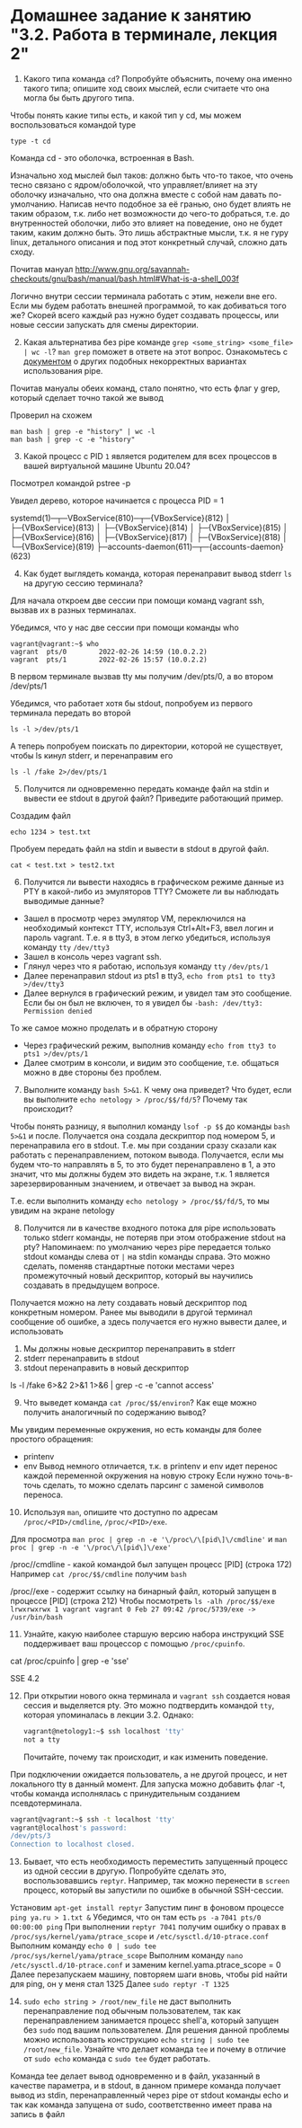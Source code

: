 # Домашнее задание к занятию "3.2. Работа в терминале, лекция 2"

1. Какого типа команда `cd`? Попробуйте объяснить, почему она именно такого типа; опишите ход своих мыслей, если считаете что она могла бы быть другого типа.

Чтобы понять какие типы есть, и какой тип у cd, мы можем воспользоваться командой type

```
type -t cd
```
Команда cd - это оболочка, встроенная в Bash.

Изначально ход мыслей был таков: должно быть что-то такое, что очень тесно связано с ядром/оболочкой, 
что управляет/влияет на эту оболочку изначально, что она должна вместе с собой нам давать по-умолчанию.
Написав нечто подобное за её гранью, оно будет влиять не таким образом, т.к. либо нет возможности до чего-то добраться,
т.е. до внутренностей оболочки, либо это влияет на поведение, оно не будет таким, каким должно быть. Это лишь абстрактные мысли,
т.к. я не гуру linux, детального описания и под этот конкретный случай, сложно дать сходу.

Почитав мануал
http://www.gnu.org/savannah-checkouts/gnu/bash/manual/bash.html#What-is-a-shell_003f

Логично внутри сессии терминала работать с этим, нежели вне его.
Если мы будем работать внешней программой, то как добиваться того же?
Скорей всего каждый раз нужно будет создавать процессы, или новые сессии запускать для смены директории.

2. Какая альтернатива без pipe команде `grep <some_string> <some_file> | wc -l`? `man grep` поможет в ответе на этот вопрос. Ознакомьтесь с [документом](http://www.smallo.ruhr.de/award.html) о других подобных некорректных вариантах использования pipe.

Почитав мануалы обеих команд, стало понятно, что есть флаг у grep, который сделает точно такой же вывод

Проверил на схожем
```
man bash | grep -e "history" | wc -l
man bash | grep -с -e "history"
```

3. Какой процесс с PID `1` является родителем для всех процессов в вашей виртуальной машине Ubuntu 20.04?

Посмотрел командой pstree -p

Увидел дерево, которое начинается с процесса PID = 1

systemd(1)─┬─VBoxService(810)─┬─{VBoxService}(812)
           │                  ├─{VBoxService}(813)
           │                  ├─{VBoxService}(814)
           │                  ├─{VBoxService}(815)
           │                  ├─{VBoxService}(816)
           │                  ├─{VBoxService}(817)
           │                  ├─{VBoxService}(818)
           │                  └─{VBoxService}(819)
           ├─accounts-daemon(611)─┬─{accounts-daemon}(623)

4. Как будет выглядеть команда, которая перенаправит вывод stderr `ls` на другую сессию терминала?

Для начала откроем две сессии при помощи команд vagrant ssh, вызвав их в разных терминалах.

Убедимся, что у нас две сессии при помощи команды who
```
vagrant@vagrant:~$ who
vagrant  pts/0        2022-02-26 14:59 (10.0.2.2)
vagrant  pts/1        2022-02-26 15:57 (10.0.2.2)
```

В первом терминале вызвав tty мы получим /dev/pts/0, а во втором /dev/pts/1

Убедимся, что работает хотя бы stdout, попробуем из первого терминала передать во второй 
```
ls -l >/dev/pts/1
```

А теперь попробуем поискать по директории, которой не существует, чтобы ls кинул stderr, и перенаправим его
```
ls -l /fake 2>/dev/pts/1
```

5. Получится ли одновременно передать команде файл на stdin и вывести ее stdout в другой файл? Приведите работающий пример.

Создадим файл 
```
echo 1234 > test.txt
```

Пробуем передать файл на stdin и вывести в stdout в другой файл.
```
cat < test.txt > test2.txt
```

6. Получится ли вывести находясь в графическом режиме данные из PTY в какой-либо из эмуляторов TTY? Сможете ли вы наблюдать выводимые данные?

- Зашел в просмотр через эмулятор VM, переключился на необходимый контекст TTY, используя Ctrl+Alt+F3, ввел логин и пароль vagrant. Т.е. я в tty3, в этом легко убедиться, используя команду `tty` `/dev/tty3`
- Зашел в консоль через vagrant ssh. 
- Глянул через что я работаю, используя команду `tty` `/dev/pts/1`
- Далее перенаправил stdout из pts1 в tty3, `echo from pts1 to tty3 >/dev/tty3`
- Далее вернулся в графический режим, и увидел там это сообщение. Если бы он был не включен, то я увидел бы `-bash: /dev/tty3: Permission denied`

То же самое можно проделать и в обратную сторону
- Через графический режим, выполнив команду `echo from tty3 to pts1 >/dev/pts/1`
- Далее смотрим в консоли, и видим это сообщение, т.е. общаться можно в две стороны без проблем.

7. Выполните команду `bash 5>&1`. К чему она приведет? Что будет, если вы выполните `echo netology > /proc/$$/fd/5`? Почему так происходит?

Чтобы понять разницу, я выполнил команду `lsof -p $$` до команды `bash 5>&1` и после.
Получается она создала дескриптор под номером 5, и перенаправила его в stdout.
Т.е. мы при создании сразу сказали как работать с перенаправлением, потоком вывода.
Получается, если мы будем что-то направлять в 5, то это будет перенаправлено в 1, а это значит, 
что мы должны будем это видеть на экране, т.к. 1 является зарезервированным значением, 
и отвечает за вывод на экран.

Т.е. если выполнить команду `echo netology > /proc/$$/fd/5`, то мы увидим на экране netology

8. Получится ли в качестве входного потока для pipe использовать только stderr команды, не потеряв при этом отображение stdout на pty? Напоминаем: по умолчанию через pipe передается только stdout команды слева от `|` на stdin команды справа.
Это можно сделать, поменяв стандартные потоки местами через промежуточный новый дескриптор, который вы научились создавать в предыдущем вопросе.

Получается можно на лету создавать новый дескриптор под конкретным номером.
Ранее мы выводили в другой терминал сообщение об ошибке, а здесь получается его нужно вывести далее, и использовать

1) Мы должны новые дескриптор перенаправить в stderr
2) stderr перенаправить в stdout
3) stdout перенаправить в новый дескриптор

ls -l /fake 6>&2 2>&1 1>&6 | grep -c -e 'cannot access'

9. Что выведет команда `cat /proc/$$/environ`? Как еще можно получить аналогичный по содержанию вывод?

Мы увидим переменные окружения, но есть команды для более простого обращения:
- printenv
- env
Вывод немного отличается, т.к. в printenv и env идет перенос каждой переменной окружения на новую строку
Если нужно точь-в-точь сделать, то можно сделать парсинг с заменой символов переноса.

10. Используя `man`, опишите что доступно по адресам `/proc/<PID>/cmdline`, `/proc/<PID>/exe`.

Для просмотра `man proc | grep -n -e '\/proc\/\[pid\]\/cmdline'` и `man proc | grep -n -e '\/proc\/\[pid\]\/exe'`

/proc/<PID>/cmdline - какой командой был запущен процесс [PID] (строка 172)
Например `cat /proc/$$/cmdline` получим `bash`

/proc/<PID>/exe - содержит ссылку на бинарный файл, который запущен в процессе [PID] (строка 212)
Чтобы посмотреть `ls -alh /proc/$$/exe` `lrwxrwxrwx 1 vagrant vagrant 0 Feb 27 09:42 /proc/5739/exe -> /usr/bin/bash`

11. Узнайте, какую наиболее старшую версию набора инструкций SSE поддерживает ваш процессор с помощью `/proc/cpuinfo`.

cat /proc/cpuinfo | grep -e 'sse'

SSE 4.2

12. При открытии нового окна терминала и `vagrant ssh` создается новая сессия и выделяется pty. Это можно подтвердить командой `tty`, которая упоминалась в лекции 3.2. Однако:

    ```bash
	vagrant@netology1:~$ ssh localhost 'tty'
	not a tty
    ```

	Почитайте, почему так происходит, и как изменить поведение.

При подключении ожидается пользователь, а не другой процесс, и нет локального tty в данный момент. 
Для запуска можно добавить флаг -t, чтобы команда исполнялась c принудительным созданием псевдотерминала.
```bash
vagrant@vagrant:~$ ssh -t localhost 'tty'
vagrant@localhost's password: 
/dev/pts/3
Connection to localhost closed.
```

13. Бывает, что есть необходимость переместить запущенный процесс из одной сессии в другую. Попробуйте сделать это, воспользовавшись `reptyr`. Например, так можно перенести в `screen` процесс, который вы запустили по ошибке в обычной SSH-сессии.

Установим `apt-get install reptyr`
Запустим пинг в фоновом процессе `ping ya.ru > 1.txt &`
Убедимся, что он там есть `ps -a` `7041 pts/0    00:00:00 ping`
При выполнении `reptyr 7041` получим ошибку о правах в `/proc/sys/kernel/yama/ptrace_scope` и `/etc/sysctl.d/10-ptrace.conf`
Выполним команду `echo 0 | sudo tee /proc/sys/kernel/yama/ptrace_scope`
Выполним команду `nano /etc/sysctl.d/10-ptrace.conf` и заменим kernel.yama.ptrace_scope = 0
Далее перезапускаем машину, повторяем шаги вновь, чтобы pid найти для ping, он у меня стал 1325
Далее `sudo reptyr -T 1325`

14. `sudo echo string > /root/new_file` не даст выполнить перенаправление под обычным пользователем, так как перенаправлением занимается процесс shell'а, который запущен без `sudo` под вашим пользователем. Для решения данной проблемы можно использовать конструкцию `echo string | sudo tee /root/new_file`. Узнайте что делает команда `tee` и почему в отличие от `sudo echo` команда с `sudo tee` будет работать.

Команда tee делает вывод одновременно и в файл, указанный в качестве параметра, и в stdout, 
в данном примере команда получает вывод из stdin, перенаправленный через pipe от stdout команды echo
и так как команда запущена от sudo, соответственно имеет права на запись в файл